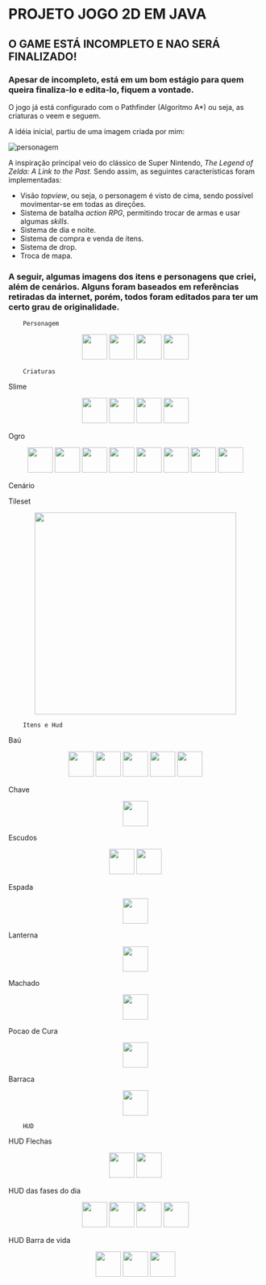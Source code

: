 # PROJETO JOGO 2D EM JAVA 

## O GAME ESTÁ INCOMPLETO E NAO SERÁ FINALIZADO!

### Apesar de incompleto, está em um bom estágio para quem queira finaliza-lo e edita-lo, fiquem a vontade.
O jogo já está configurado com o Pathfinder (Algoritmo A*) ou seja, as criaturas o veem e seguem.

  A idéia inicial, partiu de uma imagem criada por mim:

![personagem](https://github.com/user-attachments/assets/f2f55cb6-4798-43c9-8e9a-8bc6346d3c1e)

  A inspiração principal veio do clássico de Super Nintendo, *The Legend of Zelda: A Link to the Past*. Sendo assim, as seguintes características foram implementadas:

- Visão *topview*, ou seja, o personagem é visto de cima, sendo possível movimentar-se em todas as direções.
- Sistema de batalha *action RPG*, permitindo trocar de armas e usar algumas *skills*.
- Sistema de dia e noite.
- Sistema de compra e venda de itens.
- Sistema de drop.
- Troca de mapa.

### A seguir, algumas imagens dos itens e personagens que criei, além de cenários. Alguns foram baseados em referências retiradas da internet, porém, todos foram editados para ter um certo grau de originalidade.

        Personagem
<div align="center">
  <img src="https://github.com/user-attachments/assets/c6b785f1-4c5a-4a96-9e2a-3ee8b036983b" width="50px" />
  <img src="https://github.com/user-attachments/assets/1921e22b-1da4-4ba4-b085-f3f24d9f15af" width="50px" />
  <img src="https://github.com/user-attachments/assets/ab53e234-a83f-41c8-8d0a-6139b78b3fdb" width="50px" />
  <img src="https://github.com/user-attachments/assets/fd7e7114-4e76-43c2-8109-3a7fb682bb63" width="50px" />
</div>

        Criaturas

Slime
<div align="center">
  <img src="https://github.com/user-attachments/assets/8a7f2972-9738-4818-b154-176ec098768e" width="50px" />
  <img src="https://github.com/user-attachments/assets/12b272b1-2fe2-4add-825d-711cf566456a" width="50px" />
  <img src="https://github.com/user-attachments/assets/1a9f5c20-f27f-42c4-82e5-21b3c0dd6711" width="50px" />
  <img src="https://github.com/user-attachments/assets/a93a9732-269e-4c31-a2ed-54700979535c" width="50px" />
</div>

Ogro
<div align="center">
  <img src="https://github.com/user-attachments/assets/11d341e3-7fa9-40c7-a0e7-f3e7f0a322c3" width="50px" />
  <img src="https://github.com/user-attachments/assets/d09fbd7d-575f-49ff-a219-3a4fb288da4a" width="50px" />
  <img src="https://github.com/user-attachments/assets/2c376c28-f230-4343-a254-8c14f846a775" width="50px" />
  <img src="https://github.com/user-attachments/assets/471e626c-1e1f-4483-b7c6-1020112754bd" width="50px" />
  <img src="https://github.com/user-attachments/assets/f6aaa49f-f10c-4f66-9085-5b60b9a75e32" width="50px" />
  <img src="https://github.com/user-attachments/assets/021d7a45-0653-4e69-a550-8e9e433fb01c" width="50px" />
  <img src="https://github.com/user-attachments/assets/c8074049-aa59-4579-a7a4-a52e283a8eea" width="50px" />
  <img src="https://github.com/user-attachments/assets/613919bc-de80-4671-93f9-fcc5b9e5df54" width="50px" />
</div>

Cenário

Tileset
<div align="center">
  <img src="https://github.com/user-attachments/assets/faa9d7e0-e94e-4d5c-8eac-9a0dd45e9090" width="400px" />
</div>

        Itens e Hud
       

Baú
<div align="center">
  <img src="https://github.com/user-attachments/assets/990da6f3-caac-4464-a0c0-b1fea3e7795c" width="50px" />
  <img src="https://github.com/user-attachments/assets/b42f860b-dc9a-4e1d-963d-889eab1c056f" width="50px" />
  <img src="https://github.com/user-attachments/assets/d5a8b9ed-7054-4dae-b946-41ea0f3319e1" width="50px" />
  <img src="https://github.com/user-attachments/assets/376d9d0e-d141-48d4-b8c9-0afe71a9cc2a" width="50px" />
  <img src="https://github.com/user-attachments/assets/72dbd38c-d3e9-4a40-953d-935358c05d91" width="50px" />
</div>

Chave
<div align="center">
  <img src="https://github.com/user-attachments/assets/9a5d28be-e997-4f2f-b84a-fa261ea8e2ab" width="50px" />
</div>

Escudos
<div align="center">
  <img src="https://github.com/user-attachments/assets/4d8045e0-a459-4c72-bebc-045e53f0d9f7" width="50px" />
  <img src="https://github.com/user-attachments/assets/e73ef7c4-d589-44da-95ee-7ce922824270" width="50px" /> 
</div>

Espada
<div align="center">
  <img src="https://github.com/user-attachments/assets/65c2c1dd-c482-4d33-a4e7-85b9558cf804" width="50px" />
</div>

Lanterna
<div align="center">
  <img src="https://github.com/user-attachments/assets/e294b6ce-f595-4572-840f-b90e22d9d3a3" width="50px" />
</div>

Machado
<div align="center">
  <img src="https://github.com/user-attachments/assets/32a1e545-3812-4bb1-a991-d24d50dfe71f" width="50px" />
</div>

Pocao de Cura
<div align="center">
  <img src="https://github.com/user-attachments/assets/a2ae9009-ed28-4217-9764-ccab9cf7a09c" width="50px" />
</div>

Barraca
<div align="center">
  <img src="https://github.com/user-attachments/assets/05f58353-b690-4c73-a106-0fb6df441025" width="50px" />
</div>

        HUD

HUD Flechas
<div align="center">
  <img src="https://github.com/user-attachments/assets/3e93b3ab-445b-4575-b97d-90136f5a7573" width="50px" />
  <img src="https://github.com/user-attachments/assets/22ebec01-5faa-4651-94e4-90821b332b65" width="50px" />
</div>

HUD das fases do dia
<div align="center">
  <img src="https://github.com/user-attachments/assets/8ea39080-817e-491b-9d70-2650c9b4b5c3" width="50px" />
  <img src="https://github.com/user-attachments/assets/8109cab1-9cc8-4bd1-8400-ba9dd87f6846" width="50px" />
  <img src="https://github.com/user-attachments/assets/f133b90b-f568-4176-8352-0e053ea6750f" width="50px" />
  <img src="https://github.com/user-attachments/assets/1fa172ee-53f6-4fb7-9e5e-31d5453383c0" width="50px" />
</div>

HUD Barra de vida
<div align="center">
  <img src="https://github.com/user-attachments/assets/6ab57530-14b8-4513-a327-7ac3a22bcb10" width="50px" />
  <img src="https://github.com/user-attachments/assets/1f30b6e7-8264-4c02-bace-5043ca48a375" width="50px" />
  <img src="https://github.com/user-attachments/assets/2b4a61e2-8b7b-40f2-931a-8b2de5eb180c" width="50px" />
</div>

















